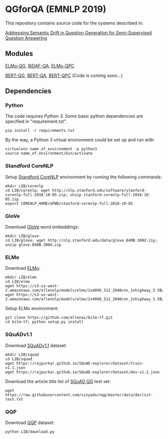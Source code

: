 # QGforQA (EMNLP 2019)

This repository contains source code for the systems described in:

[Addressing Semantic Drift in Question Generation for Semi-Supervised Question Answering](https://arxiv.org/abs/1909.06356)

## Modules
[ELMo-QG](QG/ELMo_QG), [BiDAF-QA](QA/BiDAF_QA), [ELMo-QPC](QPC/ELMo_QPC)

[BERT-QG](QG/BERT_QG), [BERT-QA](QA/BERT_QA), [BERT-QPC](QPC/BERT_QPC) (Code is coming soon...)

## Dependencies
### Python

The code requires Python 3. Some basic python dependencies are specified in "requirement.txt".
```
pip install -r requirements.txt
```
By the way, a Python 3 virtual environment could be set up and run with:
```
virtualenv name_of_environment -p python3
source name_of_environment/bin/activate
```

### Standford CoreNLP

Setup [Standford CoreNLP](https://stanfordnlp.github.io/CoreNLP/) environment by running the following commands:
```
mkdir LIB/corenlp
cd LIB/corenlp; wget http://nlp.stanford.edu/software/stanford-corenlp-full-2018-10-05.zip; unzip stanford-corenlp-full-2018-10-05.zip
export CORENLP_HOME=$PWD/stanford-corenlp-full-2018-10-05
```

### GloVe

Download [GloVe](https://nlp.stanford.edu/projects/glove/) word embeddings:
```
mkdir LIB/glove
cd LIB/glove; wget http://nlp.stanford.edu/data/glove.840B.300d.zip; unzip glove.840B.300d.zip
```

### ELMo

Download [ELMo](https://allennlp.org/elmo):
```
mkdir LIB/elmo
cd LIB/elmo
wget https://s3-us-west-2.amazonaws.com/allennlp/models/elmo/2x4096_512_2048cnn_2xhighway_5.5B/elmo_2x4096_512_2048cnn_2xhighway_5.5B_weights.hdf5
wget https://s3-us-west-2.amazonaws.com/allennlp/models/elmo/2x4096_512_2048cnn_2xhighway_5.5B/elmo_2x4096_512_2048cnn_2xhighway_5.5B_options.json
```
Setup ELMo environment:
```
git clone https://github.com/allenai/bilm-tf.git
cd bilm-tf; python setup.py install
```


### SQuADv1.1

Download [SQuADv1.1](https://arxiv.org/abs/1606.05250) dataset:
```
mkdir LIB/squad
cd LIB/squad
wget https://rajpurkar.github.io/SQuAD-explorer/dataset/train-v1.1.json
wget https://rajpurkar.github.io/SQuAD-explorer/dataset/dev-v1.1.json
```

Download the article title list of [SQuAD QG](https://github.com/xinyadu/nqg) test set:
```
wget https://raw.githubusercontent.com/xinyadu/nqg/master/data/doclist-test.txt
```

### QQP

Download [QQP](https://www.quora.com/q/quoradata/First-Quora-Dataset-Release-Question-Pairs) dataset:
```
python LIB/download.py
```

